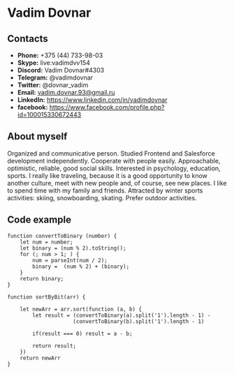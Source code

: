 # **Vadim Dovnar**
## **Contacts**

* **Phone:** +375 (44) 733-98-03
* **Skype:** live:vadimdvv154
* **Discord:** Vadim Dovnar#4303
* **Telegram:** @vadimdovnar
* **Twitter:** @dovnar_vadim
* **Email:** vadim.dovnar.93@gmail.ru
* **LinkedIn:** https://www.linkedin.com/in/vadimdovnar
* **facebook:** https://www.facebook.com/profile.php?id=100015330672443

## **About myself**

Organized and communicative person. Studied Frontend and Salesforce development independently.  Cooperate with people easily. Approachable, optimistic, reliable, good social skills. Interested in psychology, education, sports. I really like traveling, because it is a good opportunity to know another culture, meet with new people and, of course, see new places. I like to spend time with my family and friends. Attracted by winter sports activities: skiing, snowboarding, skating. Prefer outdoor activities.

## **Code example**

```
function convertToBinary (number) {
    let num = number;
    let binary = (num % 2).toString();
    for (; num > 1; ) {
        num = parseInt(num / 2);
        binary =  (num % 2) + (binary);
    }
    return binary;
}

function sortByBit(arr) {
    
    let newArr = arr.sort(function (a, b) {
        let result = (convertToBinary(a).split('1').length - 1) - 
                     (convertToBinary(b).split('1').length - 1)

        if(result === 0) result = a - b;

        return result;
    })
    return newArr
}
```
